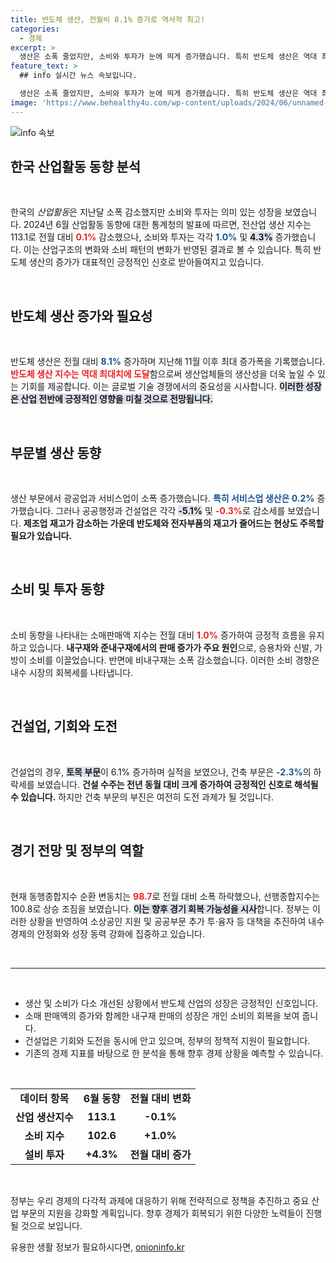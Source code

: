 ```yaml
---
title: 반도체 생산, 전월비 8.1% 증가로 역사적 최고!
categories:
  - 경제
excerpt: >
  생산은 소폭 줄었지만, 소비와 투자가 눈에 띄게 증가했습니다. 특히 반도체 생산은 역대 최대치를 기록하며 경제 회복의 기운을 전하고 있습니다. 정부는 추가 지원을 통해 경기 안정화를 꾀할 계획입니다. 클릭하여 자세한 내용을 확인하세요!
feature_text: >
  ## info 실시간 뉴스 속보입니다.

  생산은 소폭 줄었지만, 소비와 투자가 눈에 띄게 증가했습니다. 특히 반도체 생산은 역대 최대치를 기록하며 경제 회복의 기운을 전하고 있습니다. 정부는 추가 지원을 통해 경기 안정화를 꾀할 계획입니다. 클릭하여 자세한 내용을 확인하세요!
image: 'https://www.behealthy4u.com/wp-content/uploads/2024/06/unnamed-file.png'
---
```


<p><img src="https://www.behealthy4u.com/wp-content/uploads/2024/06/unnamed-file.png" alt="info 속보" /></p>

<h2 data-ke-size="size26">한국 산업활동 동향 분석</h2>

<p data-ke-size="size16">&nbsp;</p>

<p>한국의 <em>산업활동</em>은 지난달 소폭 감소했지만 소비와 투자는 의미 있는 성장을 보였습니다. 2024년 6월 산업활동 동향에 대한 통계청의 발표에 따르면, 전산업 생산 지수는 113.1로 전월 대비 <b><span style="color: #ee2323;">0.1%</span></b> 감소했으나, 소비와 투자는 각각 <b><span style="color: #1a5490;">1.0%</span></b> 및 <b><span style="background-color: #21538527;">4.3%</span></b> 증가했습니다. 이는 산업구조의 변화와 소비 패턴의 변화가 반영된 결과로 볼 수 있습니다. 특히 반도체 생산의 증가가 대표적인 긍정적인 신호로 받아들여지고 있습니다. </p>

<p data-ke-size="size16">&nbsp;</p>

<h2 data-ke-size="size26">반도체 생산 증가와 필요성</h2>

<p data-ke-size="size16">&nbsp;</p>

<p>반도체 생산은 전월 대비 <b><span style="color: #1a5490;">8.1%</span></b> 증가하며 지난해 11월 이후 최대 증가폭을 기록했습니다. <b><span style="color: #ee2323;">반도체 생산 지수는 역대 최대치에 도달</span></b>함으로써 생산업체들의 생산성을 더욱 높일 수 있는 기회를 제공합니다. 이는 글로벌 기술 경쟁에서의 중요성을 시사합니다. <b><span style="background-color: #21538527;">이러한 성장은 산업 전반에 긍정적인 영향을 미칠 것으로 전망됩니다.</span></b></p>

<p data-ke-size="size16">&nbsp;</p>

<h2 data-ke-size="size26">부문별 생산 동향</h2>

<p data-ke-size="size16">&nbsp;</p>

<p>생산 부문에서 광공업과 서비스업이 소폭 증가했습니다. <b><span style="color: #1a5490;">특히 서비스업 생산은 0.2%</span></b> 증가했습니다. 그러나 공공행정과 건설업은 각각 <b><span style="background-color: #21538527;">-5.1%</span></b> 및 <b><span style="color: #ee2323;">-0.3%</span></b>로 감소세를 보였습니다. <b>제조업 재고가 감소하는 가운데 반도체와 전자부품의 재고가 줄어드는 현상도 주목할 필요가 있습니다.</b></p>

<p data-ke-size="size16">&nbsp;</p>

<h2 data-ke-size="size26">소비 및 투자 동향</h2>

<p data-ke-size="size16">&nbsp;</p>

<p>소비 동향을 나타내는 소매판매액 지수는 전월 대비 <b><span style="color: #ee2323;">1.0%</span></b> 증가하여 긍정적 흐름을 유지하고 있습니다. <b>내구재와 준내구재에서의 판매 증가가 주요 원인</b>으로, 승용차와 신발, 가방이 소비를 이끌었습니다. 반면에 비내구재는 소폭 감소했습니다. 이러한 소비 경향은 내수 시장의 회복세를 나타냅니다. </p>

<p data-ke-size="size16">&nbsp;</p>

<h2 data-ke-size="size26">건설업, 기회와 도전</h2>

<p data-ke-size="size16">&nbsp;</p>

<p>건설업의 경우, <b><span style="background-color: #21538527;">토목 부문</span></b>이 6.1% 증가하며 실적을 보였으나, 건축 부문은 <b><span style="color: #1a5490;">-2.3%</span></b>의 하락세를 보였습니다. <b>건설 수주는 전년 동월 대비 크게 증가하여 긍정적인 신호로 해석될 수 있습니다.</b> 하지만 건축 부문의 부진은 여전히 도전 과제가 될 것입니다.</p>

<p data-ke-size="size16">&nbsp;</p>

<h2 data-ke-size="size26">경기 전망 및 정부의 역할</h2>

<p data-ke-size="size16">&nbsp;</p>

<p>현재 동행종합지수 순환 변동치는 <b><span style="color: #ee2323;">98.7</span></b>로 전월 대비 소폭 하락했으나, 선행종합지수는 100.8로 상승 조짐을 보였습니다. <b><span style="background-color: #21538527;">이는 향후 경기 회복 가능성을 시사</span></b>합니다. 정부는 이러한 상황을 반영하여 소상공인 지원 및 공공부문 추가 투·융자 등 대책을 추진하여 내수 경제의 안정화와 성장 동력 강화에 집중하고 있습니다.</p>

<p data-ke-size="size16">&nbsp;</p>

<hr />

<p data-ke-size="size16">&nbsp;</p>

<ul>
<li>생산 및 소비가 다소 개선된 상황에서 반도체 산업의 성장은 긍정적인 신호입니다.</li>
<li>소매 판매액의 증가와 함께한 내구재 판매의 성장은 개인 소비의 회복을 보여 줍니다.</li>
<li>건설업은 기회와 도전을 동시에 안고 있으며, 정부의 정책적 지원이 필요합니다.</li>
<li>기존의 경제 지표를 바탕으로 한 분석을 통해 향후 경제 상황을 예측할 수 있습니다.</li>
</ul>

<p data-ke-size="size16">&nbsp;</p>

<table>
<tr>
<td style="text-align: center; height: 17px;"><b>데이터 항목</b></td>
<td style="text-align: center; height: 17px;"><b>6월 동향</b></td>
<td style="text-align: center; height: 17px;"><b>전월 대비 변화</b></td>
</tr>
<tr>
<td style="text-align: center; height: 17px;"><b>산업 생산지수</b></td>
<td style="text-align: center; height: 17px;"><b>113.1</b></td>
<td style="text-align: center; height: 17px;"><b>-0.1%</b></td>
</tr>
<tr>
<td style="text-align: center; height: 17px;"><b>소비 지수</b></td>
<td style="text-align: center; height: 17px;"><b>102.6</b></td>
<td style="text-align: center; height: 17px;"><b>+1.0%</b></td>
</tr>
<tr>
<td style="text-align: center; height: 17px;"><b>설비 투자</b></td>
<td style="text-align: center; height: 17px;"><b>+4.3%</b></td>
<td style="text-align: center; height: 17px;"><b>전월 대비 증가</b></td>
</tr>
</table>

<p data-ke-size="size16">&nbsp;</p> 

<p>정부는 우리 경제의 다각적 과제에 대응하기 위해 전략적으로 정책을 추진하고 중요 산업 부문의 지원을 강화할 계획입니다. 향후 경제가 회복되기 위한 다양한 노력들이 진행될 것으로 보입니다.</p>
유용한 생활 정보가 필요하시다면, <a href="https://onioninfo.kr" rel="dofollow">onioninfo.kr</a>


